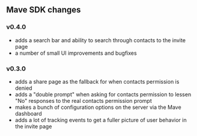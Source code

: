 ## Mave SDK changes

### v0.4.0
- adds a search bar and ability to search through contacts to the invite page
- a number of small UI improvements and bugfixes

### v0.3.0
- adds a share page as the fallback for when contacts permission is denied
- adds a "double prompt" when asking for contacts permission to lessen "No" responses to the real contacts permission prompt
- makes a bunch of configuration options on the server via the Mave dashboard
- adds a lot of tracking events to get a fuller picture of user behavior in the invite page
